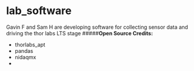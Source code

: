 # lab_software
Gavin F and Sam H are developing software for collecting sensor data and driving the thor labs LTS stage
#####**Open Source Credits:**
- thorlabs_apt
- pandas
- nidaqmx
- 
